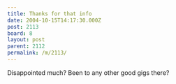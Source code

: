 ```yaml
---
title: Thanks for that info
date: 2004-10-15T14:17:30.000Z
post: 2113
board: 8
layout: post
parent: 2112
permalink: /m/2113/
---
```

Disappointed much? Been to any other good gigs there?
